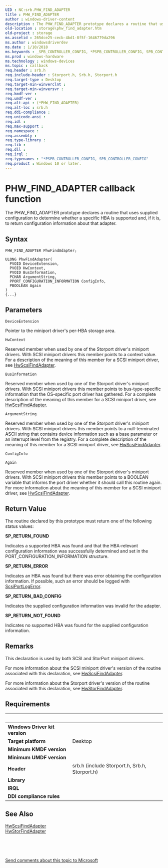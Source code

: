 ```yaml
---
UID : NC:srb.PHW_FIND_ADAPTER
title : PHW_FIND_ADAPTER
author : windows-driver-content
description : The PHW_FIND_ADAPTER prototype declares a routine that uses supplied configuration to determine whether a specific HBA is supported and, if it is, to return configuration information about that adapter.
old-location : storage\phw_find_adapter.htm
old-project : storage
ms.assetid : 265dce25-cecb-4bd1-8f5f-1646779da296
ms.author : windowsdriverdev
ms.date : 1/10/2018
ms.keywords : _SPB_CONTROLLER_CONFIG, *PSPB_CONTROLLER_CONFIG, SPB_CONTROLLER_CONFIG
ms.prod : windows-hardware
ms.technology : windows-devices
ms.topic : callback
req.header : srb.h
req.include-header : Storport.h, Srb.h, Storport.h
req.target-type : Desktop
req.target-min-winverclnt : 
req.target-min-winversvr : 
req.kmdf-ver : 
req.umdf-ver : 
req.alt-api : (*PHW_FIND_ADAPTER)
req.alt-loc : srb.h
req.ddi-compliance : 
req.unicode-ansi : 
req.idl : 
req.max-support : 
req.namespace : 
req.assembly : 
req.type-library : 
req.lib : 
req.dll : 
req.irql : 
req.typenames : "*PSPB_CONTROLLER_CONFIG, SPB_CONTROLLER_CONFIG"
req.product : Windows 10 or later.
---
```



# PHW_FIND_ADAPTER callback function
The PHW_FIND_ADAPTER prototype declares a routine that uses supplied configuration to determine whether a specific HBA is supported and, if it is, to return configuration information about that adapter.

## Syntax

```
PHW_FIND_ADAPTER PhwFindAdapter;

ULONG PhwFindAdapter(
  PVOID DeviceExtension,
  PVOID HwContext,
  PVOID BusInformation,
  PCHAR ArgumentString,
  PPORT_CONFIGURATION_INFORMATION ConfigInfo,
  PBOOLEAN Again
)
{...}
```

## Parameters

`DeviceExtension`

Pointer to the miniport driver's per-HBA storage area.

`HwContext`

Reserved member when used by one of the Storport driver's miniport drivers. With SCSI miniport drivers this member points to a context value. For a description of the meaning of this member for a SCSI miniport driver, see <a href="https://msdn.microsoft.com/library/windows/hardware/ff557300">HwScsiFindAdapter</a>.

`BusInformation`

Reserved member when used by one of the Storport driver's miniport drivers. With SCSI miniport drivers this member points to bus-type-specific information that the OS-specific port driver has gathered. For a complete description of the meaning of this member for a SCSI miniport driver, see <a href="https://msdn.microsoft.com/library/windows/hardware/ff557300">HwScsiFindAdapter</a>.

`ArgumentString`

Reserved member when used by one of the Storport driver's miniport drivers. With SCSI miniport drivers this member points to a null-terminated ASCII string that contains device information such as a base parameter or an interrupt level from the registry. For a complete description of the meaning of this member for a SCSI miniport driver, see <a href="https://msdn.microsoft.com/library/windows/hardware/ff557300">HwScsiFindAdapter</a>.

`ConfigInfo`



`Again`

Reserved member when used by one of the Storport driver's miniport drivers. With SCSI miniport drivers this member points to a BOOLEAN variable that informs the port driver whether it should call this routine again. For more information about the meaning of this member for a SCSI miniport driver, see <a href="https://msdn.microsoft.com/library/windows/hardware/ff557300">HwScsiFindAdapter</a>.


## Return Value

The routine declared by this prototype must return one of the following status values:
<dl>
<dt><b>SP_RETURN_FOUND</b></dt>
</dl>Indicates a supported HBA was found and that the HBA-relevant configuration information was successfully determined and set in the PORT_CONFIGURATION_INFORMATION structure.
<dl>
<dt><b>SP_RETURN_ERROR</b></dt>
</dl>Indicates an HBA was found but there was error obtaining the configuration information. If possible, such an error should be logged with <a href="..\srb\nf-srb-scsiportlogerror.md">ScsiPortLogError</a>.
<dl>
<dt><b>SP_RETURN_BAD_CONFIG</b></dt>
</dl>Indicates the supplied configuration information was invalid for the adapter.
<dl>
<dt><b>SP_RETURN_NOT_FOUND</b></dt>
</dl>Indicates no supported HBA was found for the supplied configuration information.

## Remarks

This declaration is used by both SCSI and StorPort miniport drivers.

For more information about the SCSI miniport driver's version of the routine associated with this declaration, see <a href="https://msdn.microsoft.com/library/windows/hardware/ff557300">HwScsiFindAdapter</a>. 

For more information about the Storport driver's version of the routine associated with this declaration, see <a href="..\storport\nc-storport-hw_find_adapter.md">HwStorFindAdapter</a>.

## Requirements
| &nbsp; | &nbsp; |
| ---- |:---- |
| **Windows Driver kit version** |  |
| **Target platform** | Desktop |
| **Minimum KMDF version** |  |
| **Minimum UMDF version** |  |
| **Header** | srb.h (include Storport.h, Srb.h, Storport.h) |
| **Library** |  |
| **IRQL** |  |
| **DDI compliance rules** |  |

## See Also

<dl>
<dt>
<a href="https://msdn.microsoft.com/library/windows/hardware/ff557300">HwScsiFindAdapter</a>
</dt>
<dt>
<a href="..\storport\nc-storport-hw_find_adapter.md">HwStorFindAdapter</a>
</dt>
</dl>
 

 

<a href="mailto:wsddocfb@microsoft.com?subject=Documentation%20feedback [storage\storage]:%20PHW_FIND_ADAPTER callback function%20 RELEASE:%20(1/10/2018)&amp;body=%0A%0APRIVACY STATEMENT%0A%0AWe use your feedback to improve the documentation. We don't use your email address for any other purpose, and we'll remove your email address from our system after the issue that you're reporting is fixed. While we're working to fix this issue, we might send you an email message to ask for more info. Later, we might also send you an email message to let you know that we've addressed your feedback.%0A%0AFor more info about Microsoft's privacy policy, see http://privacy.microsoft.com/en-us/default.aspx." title="Send comments about this topic to Microsoft">Send comments about this topic to Microsoft</a>